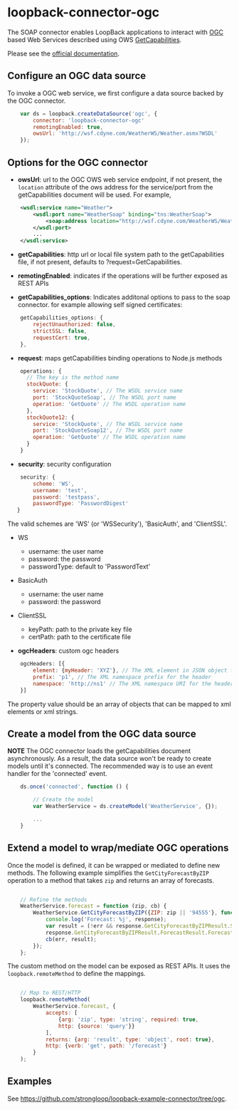 # loopback-connector-ogc

The SOAP connector enables LoopBack applications to interact with [OGC](http://) based Web
Services described using OWS [GetCapabilities](http://www.w3.org/TR/wsdl).

Please see the [official documentation](http://docs.strongloop.com/display/LB/OGC+connector).

## Configure an OGC data source

To invoke a OGC web service, we first configure a data source backed by the OGC
connector.

```js
    var ds = loopback.createDataSource('ogc', {
        connector: 'loopback-connector-ogc'
        remotingEnabled: true,
        owsUrl: 'http://wsf.cdyne.com/WeatherWS/Weather.asmx?WSDL'
    });
```

## Options for the OGC connector

- **owsUrl**: url to the OGC OWS web service endpoint, if not present, the `location`
attribute of the ows address for the service/port from the getCapabilities document will be
used. For example,

```xml
    <wsdl:service name="Weather">
        <wsdl:port name="WeatherSoap" binding="tns:WeatherSoap">
            <soap:address location="http://wsf.cdyne.com/WeatherWS/Weather.asmx" />
        </wsdl:port>
        ...
    </wsdl:service>
```

- **getCapabilities**: http url or local file system path to the getCapabilities file, if not present,
defaults to <owsUrl>?request=GetCapabilities.

- **remotingEnabled**: indicates if the operations will be further exposed as REST
APIs

- **getCapabilities_options**: Indicates additonal options to pass to the soap connector. for example allowing self signed certificates:

```js
    getCapabilities_options: {
        rejectUnauthorized: false,
        strictSSL: false,
        requestCert: true,
    },
```

- **request**: maps getCapabilities binding operations to Node.js methods

```js
    operations: {
      // The key is the method name
      stockQuote: {
        service: 'StockQuote', // The WSDL service name
        port: 'StockQuoteSoap', // The WSDL port name
        operation: 'GetQuote' // The WSDL operation name
      },
      stockQuote12: {
        service: 'StockQuote', // The WSDL service name
        port: 'StockQuoteSoap12', // The WSDL port name
        operation: 'GetQuote' // The WSDL operation name
      }
    }
```

- **security**: security configuration

```js
    security: {
        scheme: 'WS',
        username: 'test',
        password: 'testpass',
        passwordType: 'PasswordDigest'
   }
```

The valid schemes are 'WS' (or 'WSSecurity'), 'BasicAuth', and 'ClientSSL'.

  - WS
    - username: the user name
    - password: the password
    - passwordType: default to 'PasswordText'

  - BasicAuth
    - username: the user name
    - password: the password

  - ClientSSL
    - keyPath: path to the private key file
    - certPath: path to the certificate file

- **ogcHeaders**: custom ogc headers

```js
    ogcHeaders: [{
        element: {myHeader: 'XYZ'}, // The XML element in JSON object format
        prefix: 'p1', // The XML namespace prefix for the header
        namespace: 'http://ns1' // The XML namespace URI for the header
    }]
```
The property value should be an array of objects that can be mapped to xml elements
or xml strings.

## Create a model from the OGC data source

**NOTE** The OGC connector loads the getCapabilities document asynchronously. As a result,
the data source won't be ready to create models until it's connected. The
recommended way is to use an event handler for the 'connected' event.

```js
    ds.once('connected', function () {

        // Create the model
        var WeatherService = ds.createModel('WeatherService', {});

        ...
    }
```

## Extend a model to wrap/mediate OGC operations

Once the model is defined, it can be wrapped or mediated to define new methods.
The following example simplifies the `GetCityForecastByZIP` operation to a method
that takes `zip` and returns an array of forecasts.

```js

    // Refine the methods
    WeatherService.forecast = function (zip, cb) {
        WeatherService.GetCityForecastByZIP({ZIP: zip || '94555'}, function (err, response) {
            console.log('Forecast: %j', response);
            var result = (!err && response.GetCityForecastByZIPResult.Success) ?
            response.GetCityForecastByZIPResult.ForecastResult.Forecast : [];
            cb(err, result);
        });
    };
```

The custom method on the model can be exposed as REST APIs. It uses the `loopback.remoteMethod`
to define the mappings.

```js

    // Map to REST/HTTP
    loopback.remoteMethod(
        WeatherService.forecast, {
            accepts: [
                {arg: 'zip', type: 'string', required: true,
                http: {source: 'query'}}
            ],
            returns: {arg: 'result', type: 'object', root: true},
            http: {verb: 'get', path: '/forecast'}
        }
    );

```

## Examples

See https://github.com/strongloop/loopback-example-connector/tree/ogc.
